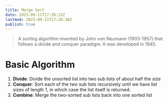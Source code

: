 ```yaml
---
title: Merge Sort
date: 2023-09-11T17:28:22Z
lastmod: 2023-09-11T17:28:36Z
publish: true
---
```


> A sorting algorithm invented by John von Neumann (1903-1957) that follows a divide and conquer paradigm. It was developed in 1945.

# Basic Algorithm

1. **Divide**: Divide the unsorted list into two sub lists of about half the size
2. **Conquer**: Sort each of the two sub lists recursively until we have list sizes of length 1, in which case the list itself is returned.
3. **Combine**: Merge the two-sorted sub lists back into one sorted list

